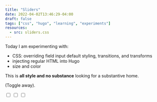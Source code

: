 ```yaml
---
title: "Sliders"
date: 2022-04-02T13:46:29-04:00
draft: false
tags: ["css", "hugo", "learning", "experiments"]
resources:
  - src: sliders.css
---
```


Today I am experimenting with:

- CSS: overriding field input default styling, transitions, and transforms
- injecting regular HTML into Hugo
- size and color

This is **all style and no substance** looking for a substantive home.

(Toggle away).


<div class="flex">
  <label class="switch">
    <input type="checkbox">
    <span class="slider purple"></span>
  </label>
  <label class="switch">
    <input type="checkbox">
    <span class="slider green"></span>
  </label>
  <label class="switch">
    <input type="checkbox">
    <span class="slider pink"></span>
  </label>
</div>
